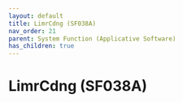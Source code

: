 ```yaml
---
layout: default
title: LimrCdng (SF038A)
nav_order: 21
parent: System Function (Applicative Software)
has_children: true
---
```

# LimrCdng (SF038A)
